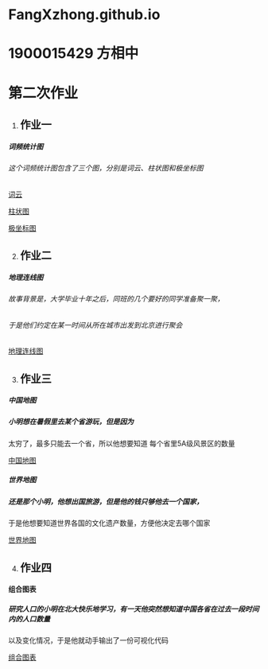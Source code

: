 # FangXzhong.github.io

# 1900015429 方相中
# 第二次作业
1. ## 作业一
##### 词频统计图
###### 这个词频统计图包含了三个图，分别是词云、柱状图和极坐标图
[词云]()

[柱状图]()

[极坐标图]()

2. ## 作业二
##### 地理连线图
###### 故事背景是，大学毕业十年之后，同班的几个要好的同学准备聚一聚，
###### 于是他们约定在某一时间从所在城市出发到北京进行聚会

[地理连线图]()

3. ## 作业三
##### 中国地图
##### 小明想在暑假里去某个省游玩，但是因为
太穷了，最多只能去一个省，所以他想要知道
每个省里5A级风景区的数量

[中国地图]()
##### 世界地图
##### 还是那个小明，他想出国旅游，但是他的钱只够他去一个国家，
于是他想要知道世界各国的文化遗产数量，方便他决定去哪个国家

[世界地图]()

4. ## 作业四
#### 组合图表
##### 研究人口的小明在北大快乐地学习，有一天他突然想知道中国各省在过去一段时间内的人口数量
以及变化情况，于是他就动手输出了一份可视化代码

[组合图表]()
